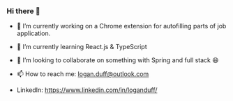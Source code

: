 ### Hi there 👋

- 🔭 I’m currently working on a Chrome extension for autofilling parts of job application.
- 🌱 I’m currently learning React.js & TypeScript
- 👯 I’m looking to collaborate on something with Spring and full stack 😄
- 📫 How to reach me: logan.duff@outlook.com

- LinkedIn: https://www.linkedin.com/in/loganduff/
